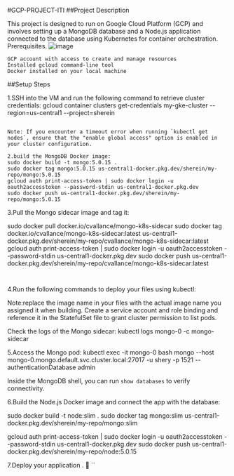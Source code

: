 #GCP-PROJECT-ITI
##Project Description

This project is designed to run on Google Cloud Platform (GCP) and involves setting up a MongoDB database and a Node.js application connected to the database using Kubernetes for container orchestration.
Prerequisites.
![image](https://github.com/shereenm1521/GCP-PROJECT-ITI/assets/140805315/e52a9b62-85a6-4397-89a0-cd7c8bac52df)


    GCP account with access to create and manage resources
    Installed gcloud command-line tool
    Docker installed on your local machine
##Setup Steps

1.SSH into the VM and run the following command to retrieve cluster credentials:
    gcloud container clusters get-credentials my-gke-cluster --region=us-central1 --project=sherein
```

Note: If you encounter a timeout error when running `kubectl get nodes`, ensure that the "enable global access" option is enabled in your cluster configuration.

2.build the MongoDB Docker image:
sudo docker build -t mongo:5.0.15 .
sudo docker tag mongo:5.0.15 us-central1-docker.pkg.dev/sherein/my-repo/mongo:5.0.15
gcloud auth print-access-token | sudo docker login -u oauth2accesstoken --password-stdin us-central1-docker.pkg.dev
sudo docker push us-central1-docker.pkg.dev/sherein/my-repo/mongo:5.0.15
```
3.Pull the Mongo sidecar image and tag it:

sudo docker pull docker.io/cvallance/mongo-k8s-sidecar
sudo docker tag docker.io/cvallance/mongo-k8s-sidecar:latest us-central1-docker.pkg.dev/sherein/my-repo/cvallance/mongo-k8s-sidecar:latest
gcloud auth print-access-token | sudo docker login -u oauth2accesstoken --password-stdin us-central1-docker.pkg.dev
sudo docker push us-central1-docker.pkg.dev/sherein/my-repo/cvallance/mongo-k8s-sidecar:latest
```


```
4.Run the following commands to deploy your files using kubectl:

   Note:replace the image name in your files with the actual image name you assigned it when building.
    Create a service account and role binding and reference it in the StatefulSet file to grant cluster permission to list pods.

Check the logs of the Mongo sidecar:
kubectl logs mongo-0 -c mongo-sidecar

5.Access the Mongo pod:
kubectl exec -it mongo-0 bash
mongo --host mongo-0.mongo.default.svc.cluster.local:27017 -u shery -p 1521 --authenticationDatabase admin

Inside the MongoDB shell, you can run `show databases` to verify connectivity.

6.Build the Node.js Docker image and connect the app with the database:

sudo docker build -t node:slim .
sudo docker tag mongo:slim us-central1-docker.pkg.dev/sherein/my-repo/mongo:slim 

gcloud auth print-access-token | sudo docker login -u oauth2accesstoken --password-stdin us-central1-docker.pkg.dev
sudo docker push us-central1-docker.pkg.dev/sherein/my-repo/node:5.0.15

7.Deploy your application . 🙂
``

